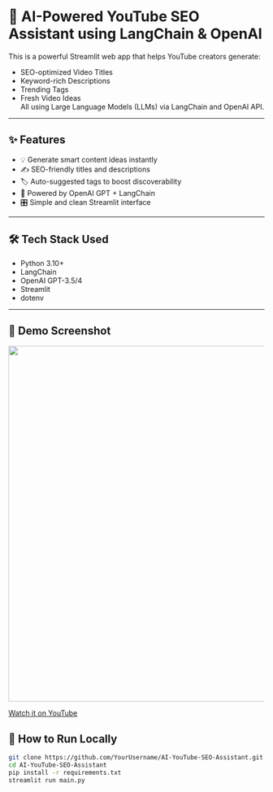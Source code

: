 # 🎥 AI-Powered YouTube SEO Assistant using LangChain & OpenAI

This is a powerful Streamlit web app that helps YouTube creators generate:
- SEO-optimized Video Titles
- Keyword-rich Descriptions
- Trending Tags
- Fresh Video Ideas  
All using Large Language Models (LLMs) via LangChain and OpenAI API.

---

## ✨ Features

- 💡 Generate smart content ideas instantly
- ✍️ SEO-friendly titles and descriptions
- 🏷️ Auto-suggested tags to boost discoverability
- 🧠 Powered by OpenAI GPT + LangChain
- 🎛️ Simple and clean Streamlit interface

---

## 🛠️ Tech Stack Used

- Python 3.10+
- LangChain
- OpenAI GPT-3.5/4
- Streamlit
- dotenv

---

## 📸 Demo Screenshot

<p align="center">
  <img src="images/AI YouTube SEO Assistant.png" width="700"/>
</p>




[Watch it on YouTube](https://www.loom.com/share/664b96ba93e64fee899ca010a7fccd1a?sid=85aacecf-6b8f-481e-8b8e-e65fbf6c4fa2)



## 🚀 How to Run Locally

```bash
git clone https://github.com/YourUsername/AI-YouTube-SEO-Assistant.git
cd AI-YouTube-SEO-Assistant
pip install -r requirements.txt
streamlit run main.py
